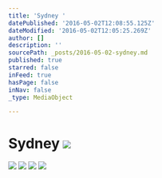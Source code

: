 ```yaml
---
title: 'Sydney '
datePublished: '2016-05-02T12:08:55.125Z'
dateModified: '2016-05-02T12:05:25.269Z'
author: []
description: ''
sourcePath: _posts/2016-05-02-sydney.md
published: true
starred: false
inFeed: true
hasPage: false
inNav: false
_type: MediaObject

---
```

# Sydney ![](https://the-grid-user-content.s3-us-west-2.amazonaws.com/c425ec4c-b1c4-49a8-a577-67e17a36a02d.jpg)
![](https://the-grid-user-content.s3-us-west-2.amazonaws.com/9d69f0cd-bc1c-4be0-afc8-24e62e960ac6.jpg)
![](https://the-grid-user-content.s3-us-west-2.amazonaws.com/fa86a241-a1de-4017-a217-e7c066ff73b1.jpg)
![](https://the-grid-user-content.s3-us-west-2.amazonaws.com/7bfbcd4b-eda6-48ae-a421-142b05ddecf7.jpg)
![](https://the-grid-user-content.s3-us-west-2.amazonaws.com/67f89b4c-01ea-4b56-84ca-7a2867a4f3d7.jpg)
